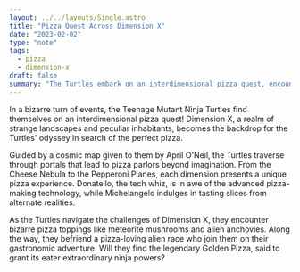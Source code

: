 ```yaml
---
layout: ../../layouts/Single.astro
title: "Pizza Quest Across Dimension X"
date: "2023-02-02"
type: "note"
tags:
  - pizza
  - dimension-x
draft: false
summary: "The Turtles embark on an interdimensional pizza quest, encountering strange toppings and cosmic pizzerias."
---
```


In a bizarre turn of events, the Teenage Mutant Ninja Turtles find themselves on an interdimensional pizza quest! Dimension X, a realm of strange landscapes and peculiar inhabitants, becomes the backdrop for the Turtles' odyssey in search of the perfect pizza.

Guided by a cosmic map given to them by April O'Neil, the Turtles traverse through portals that lead to pizza parlors beyond imagination. From the Cheese Nebula to the Pepperoni Planes, each dimension presents a unique pizza experience. Donatello, the tech whiz, is in awe of the advanced pizza-making technology, while Michelangelo indulges in tasting slices from alternate realities.

As the Turtles navigate the challenges of Dimension X, they encounter bizarre pizza toppings like meteorite mushrooms and alien anchovies. Along the way, they befriend a pizza-loving alien race who join them on their gastronomic adventure. Will they find the legendary Golden Pizza, said to grant its eater extraordinary ninja powers?
